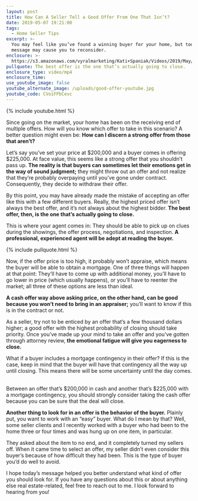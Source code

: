 ```yaml
---
layout: post
title: How Can A Seller Tell a Good Offer From One That Isn’t?
date: 2019-05-07 19:21:00
tags:
  - Home Seller Tips
excerpt: >-
  You may feel like you’ve found a winning buyer for your home, but today’s
  message may cause you to reconsider.
enclosure: >-
  https://s3.amazonaws.com/vyralmarketing/Kati+Spaniak/Videos/2019/May/Chicago+North+Shore+Real+Estate+Agent-+How+Can+A+Seller+Tell+a+Good+Offer+From+One+That+Isn%E2%80%99t%3F.mp4
pullquote: The best offer is the one that’s actually going to close.
enclosure_type: video/mp4
enclosure_time:
use_youtube_image: false
youtube_alternate_image: /uploads/good-offer-youtube.jpg
youtube_code: CVoiFPbCevc
---
```


{% include youtube.html %}

Since going on the market, your home has been on the receiving end of multiple offers. How will you know which offer to take in this scenario? A better question might even be: **How can I discern a strong offer from those that aren’t?**&nbsp;

Let’s say you’ve set your price at $200,000 and a buyer comes in offering $225,000. At face value, this seems like a strong offer that you shouldn’t pass up. **The reality is that buyers can sometimes let their emotions get in the way of sound judgment;** they might throw out an offer and not realize that they’re probably overpaying until you’ve gone under contract. Consequently, they decide to withdraw their offer. &nbsp;

By this point, you may have already made the mistake of accepting an offer like this with a few different buyers. Really, the highest priced offer isn’t always the best offer, and it’s not always about the highest bidder. **The best offer, then, is the one that’s actually going to close. &nbsp;**

This is where your agent comes in: They should be able to pick up on clues during the showings, the offer process, negotiations, and inspection. **A professional, experienced agent will be adept at reading the buyer.**

{% include pullquote.html %}

Now, if the offer price is too high, it probably won’t appraise, which means the buyer will be able to obtain a mortgage. One of three things will happen at that point: They’ll have to come up with additional money, you’ll have to go lower in price (which usually happens), or you’ll have to reenter the market; all three of these options are less than ideal.&nbsp;

**A cash offer way above asking price, on the other hand, can be good because you won’t need to bring in an appraiser;** you’ll want to know if this is in the contract or not.&nbsp;

As a seller, try not to be enticed by an offer that’s a few thousand dollars higher; a good offer with the highest probability of closing should take priority. Once you’ve made up your mind to take an offer and you’ve gotten through attorney review, **the emotional fatigue will give you eagerness to close.&nbsp;**

What if a buyer includes a mortgage contingency in their offer? If this is the case, keep in mind that the buyer will have that contingency all the way up until closing. This means there will be some uncertainty until the day comes. &nbsp; &nbsp; &nbsp; &nbsp;&nbsp;

Between an offer that’s $200,000 in cash and another that’s $225,000 with a mortgage contingency, you should strongly consider taking the cash offer because you can be sure that the deal will close.&nbsp;

**Another thing to look for in an offer is the behavior of the buyer.** Plainly put, you want to work with an “easy” buyer. What do I mean by that? Well, some seller clients and I recently worked with a buyer who had been to the home three or four times and was hung up on one item, in particular.&nbsp;

They asked about the item to no end, and it completely turned my sellers off. When it came time to select an offer, my seller didn’t even consider this buyer’s because of how difficult they had been. This is the type of buyer you’d do well to avoid.&nbsp;

I hope today’s message helped you better understand what kind of offer you should look for. If you have any questions about this or about anything else real estate-related, feel free to reach out to me. I look forward to hearing from you\!
